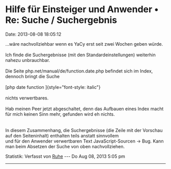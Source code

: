 Hilfe für Einsteiger und Anwender • Re: Suche / Suchergebnis
============================================================

Date: 2013-08-08 18:05:12

\...wäre nachvollziehbar wenn es YaCy erst seit zwei Wochen geben
würde.\
\
Ich finde die Suchergebnisse (mit den Standardeinstellungen) weiterhin
nahezu unbrauchbar.\
\
Die Seite php.net/manual/de/function.date.php befindet sich im Index,
dennoch bringt die Suche\
\
[php date function ]{style="font-style: italic"}\
\
nichts verwertbares.\
\
Hab meinen Peer jetzt abgeschaltet, denn das Aufbauen eines Index macht
für mich keinen Sinn mehr, gefunden wird eh nichts.\
\
\
In diesem Zusammenhang, die Suchergebnisse (die Zeile mit der Vorschau
auf den Seiteninhalt) enthalten teils anstatt sinnvollem\
und für den Anwender verwertbaren Text JavaScript-Sourcen -\> Bug. Kann
man beim Absetzen der Suche von oben nachvollziehen.

Statistik: Verfasst von
[Ruhe](http://forum.yacy-websuche.de/memberlist.php?mode=viewprofile&u=8953)
--- Do Aug 08, 2013 5:05 pm

------------------------------------------------------------------------
